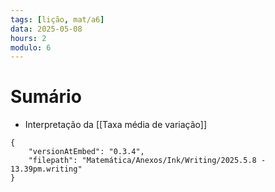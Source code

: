 ```yaml
---
tags: [lição, mat/a6]
data: 2025-05-08
hours: 2
modulo: 6
---
```


# Sumário
- Interpretação da [[Taxa média de variação]]
```handwritten-ink
{
	"versionAtEmbed": "0.3.4",
	"filepath": "Matemática/Anexos/Ink/Writing/2025.5.8 - 13.39pm.writing"
}
```
